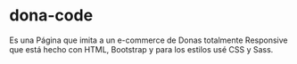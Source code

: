 # dona-code

Es una Página que imita a un e-commerce de Donas totalmente Responsive que está hecho con HTML, Bootstrap y para los estilos usé CSS y Sass.
